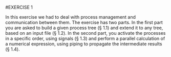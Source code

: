 #EXERCISE 1

In this exercise we had to deal with process management and communication between them. 
The exercise has two parts.
In the first part you are asked to build a given process tree (§ 1.1) and extend it to any tree, based on an input file (§ 1.2). 
In the second part, you activate the processes in a specific order, using signals (§ 1.3) and perform a parallel calculation of a numerical expression, using piping to propagate the intermediate results (§ 1.4).
